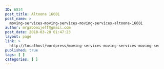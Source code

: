 ```yaml
---
ID: 6834
post_title: Altoona 16601
post_name: >
  moving-services-moving-services-moving-services-altoona-16601
author: mrgabonijeff@gmail.com
post_date: 2018-03-28 01:47:23
layout: page
link: >
  http://localhost/wordpress/moving-services-moving-services-moving-services-altoona-16601/
published: true
tags: [ ]
categories: [ ]
---
```


